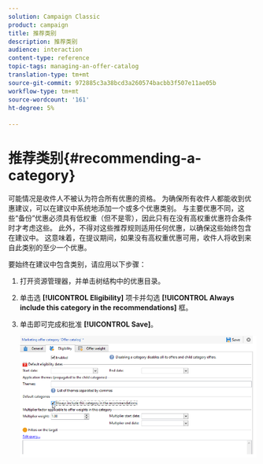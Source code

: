 ```yaml
---
solution: Campaign Classic
product: campaign
title: 推荐类别
description: 推荐类别
audience: interaction
content-type: reference
topic-tags: managing-an-offer-catalog
translation-type: tm+mt
source-git-commit: 972885c3a38bcd3a260574bacbb3f507e11ae05b
workflow-type: tm+mt
source-wordcount: '161'
ht-degree: 5%

---
```



# 推荐类别{#recommending-a-category}

可能情况是收件人不被认为符合所有优惠的资格。 为确保所有收件人都能收到优惠建议，可以在建议中系统地添加一个或多个优惠类别。 与主要优惠不同，这些“备份”优惠必须具有低权重（但不是零），因此只有在没有高权重优惠符合条件时才考虑这些。 此外，不得对这些推荐规则适用任何优惠，以确保这些始终包含在建议中。 这意味着，在提议期间，如果没有高权重优惠可用，收件人将收到来自此类别的至少一个优惠。

要始终在建议中包含类别，请应用以下步骤：

1. 打开资源管理器，并单击树结构中的优惠目录。
1. 单击选 **[!UICONTROL Eligibility]** 项卡并勾选 **[!UICONTROL Always include this category in the recommendations]** 框。
1. 单击即可完成和批准 **[!UICONTROL Save]**。

   ![](assets/offer_cat_default_001.png)

